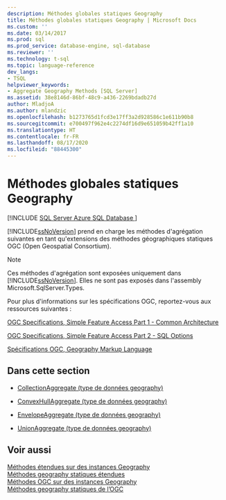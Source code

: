 ```yaml
---
description: Méthodes globales statiques Geography
title: Méthodes globales statiques Geography | Microsoft Docs
ms.custom: ''
ms.date: 03/14/2017
ms.prod: sql
ms.prod_service: database-engine, sql-database
ms.reviewer: ''
ms.technology: t-sql
ms.topic: language-reference
dev_langs:
- TSQL
helpviewer_keywords:
- Aggregate Geography Methods [SQL Server]
ms.assetid: 38e8146d-86bf-48c9-a436-2269bdadb27d
author: MladjoA
ms.author: mlandzic
ms.openlocfilehash: b1273765d1fcd3e17ff3a2d928586c1e611b90b8
ms.sourcegitcommit: e700497f962e4c2274df16d9e651059b42ff1a10
ms.translationtype: HT
ms.contentlocale: fr-FR
ms.lasthandoff: 08/17/2020
ms.locfileid: "88445300"
---
```

# <a name="static-aggregate-geography-methods"></a>Méthodes globales statiques Geography
[!INCLUDE [SQL Server Azure SQL Database ](../../includes/applies-to-version/sql-asdb.md)]

  [!INCLUDE[ssNoVersion](../../includes/ssnoversion-md.md)] prend en charge les méthodes d'agrégation suivantes en tant qu'extensions des méthodes géographiques statiques OGC (Open Geospatial Consortium).  
  
> [!NOTE]  
>  Ces méthodes d'agrégation sont exposées uniquement dans [!INCLUDE[ssNoVersion](../../includes/ssnoversion-md.md)]. Elles ne sont pas exposés dans l'assembly Microsoft.SqlServer.Types.  
  
 Pour plus d'informations sur les spécifications OGC, reportez-vous aux ressources suivantes :  
  
 [OGC Specifications, Simple Feature Access Part 1 - Common Architecture](https://go.microsoft.com/fwlink/?LinkId=93627)  
  
 [OGC Specifications, Simple Feature Access Part 2 - SQL Options](https://go.microsoft.com/fwlink/?LinkId=93628)  
  
 [Spécifications OGC, Geography Markup Language](https://go.microsoft.com/fwlink/?LinkId=93629)  
  
## <a name="in-this-section"></a>Dans cette section  
  
-   [CollectionAggregate &#40;type de données geography&#41;](../../t-sql/spatial-geography/collectionaggregate-geography-data-type.md)  
  
-   [ConvexHullAggregate &#40;type de données geography&#41;](../../t-sql/spatial-geography/convexhullaggregate-geography-data-type.md)  
  
-   [EnvelopeAggregate &#40;type de données geography&#41;](../../t-sql/spatial-geography/envelopeaggregate-geography-data-type.md)  
  
-   [UnionAggregate &#40;type de données geography&#41;](../../t-sql/spatial-geography/unionaggregate-geography-data-type.md)  
  
## <a name="see-also"></a>Voir aussi  
 [Méthodes étendues sur des instances Geography](../../t-sql/spatial-geography/extended-methods-on-geography-instances.md)   
 [Méthodes geography statiques étendues](../../t-sql/spatial-geography/extended-static-geography-methods.md)   
 [Méthodes OGC sur des instances Geography](../../t-sql/spatial-geography/ogc-methods-on-geography-instances.md)   
 [Méthodes geography statiques de l’OGC](../../t-sql/spatial-geography/ogc-static-geography-methods.md)  
  
  
